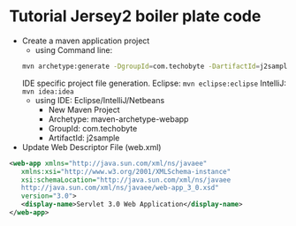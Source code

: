 # Tutorial Jersey2 boiler plate code
* Create a maven application project
  * using Command line:
  ```sh
  mvn archetype:generate -DgroupId=com.techobyte -DartifactId=j2sample -DarchetypeArtifactId=maven-archetype-webapp -DinteractiveMode=false
  ```
  IDE specific project file generation. Eclipse: ```mvn eclipse:eclipse``` IntelliJ: ```mvn idea:idea```
  * using IDE: Eclipse/IntelliJ/Netbeans
    * New Maven Project
    * Archetype: maven-archetype-webapp
    * GroupId: com.techobyte
    * ArtifactId: j2sample
* Update Web Descriptor File (web.xml)
```xml
<web-app xmlns="http://java.sun.com/xml/ns/javaee"
   xmlns:xsi="http://www.w3.org/2001/XMLSchema-instance"
   xsi:schemaLocation="http://java.sun.com/xml/ns/javaee 
   http://java.sun.com/xml/ns/javaee/web-app_3_0.xsd"
   version="3.0">
   <display-name>Servlet 3.0 Web Application</display-name>
</web-app>
```
